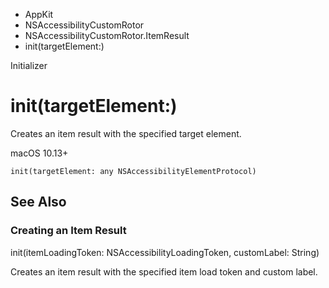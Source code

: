 

- AppKit
- NSAccessibilityCustomRotor
- NSAccessibilityCustomRotor.ItemResult
-  init(targetElement:) 

Initializer

# init(targetElement:)

Creates an item result with the specified target element.

macOS 10.13+

``` source
init(targetElement: any NSAccessibilityElementProtocol)
```

## See Also

### Creating an Item Result

init(itemLoadingToken: NSAccessibilityLoadingToken, customLabel: String)

Creates an item result with the specified item load token and custom label.

